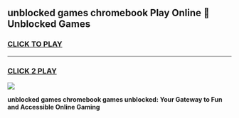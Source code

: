
## unblocked games chromebook Play Online 👋 Unblocked Games
<h3>
<a href="https://premium.freeplayer.one?title=unblocked_games_chromebook&ref=19F">CLICK TO PLAY</a></h3>
<hr>

<h3>
<a href="https://premium.freeplayer.one?title=unblocked_games_chromebook&ref=19F">CLICK 2 PLAY</a>
  
</h3>

<a href="https://premium.freeplayer.one?title=unblocked_games_chromebook&ref=19F"><img src="https://clearcache.store/games.png"></a>


**unblocked games chromebook games unblocked: Your Gateway to Fun and Accessible Online Gaming**
